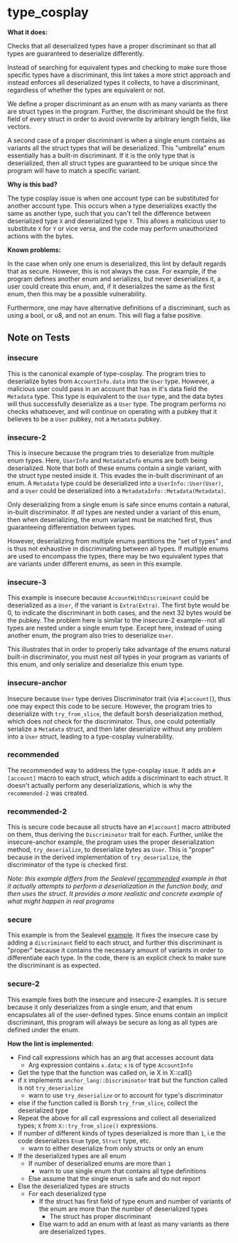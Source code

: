 # type_cosplay

**What it does:** 

Checks that all deserialized types have a proper discriminant so that
all types are guaranteed to deserialize differently.

Instead of searching for equivalent types and checking to make sure those specific
types have a discriminant, this lint takes a more strict approach and instead enforces
all deserialized types it collects, to have a discriminant, regardless of whether the
types are equivalent or not.

We define a proper discriminant as an enum with as many variants as there are struct
types in the program. Further, the discriminant should be the first field of every
struct in order to avoid overwrite by arbitrary length fields, like vectors.

A second case of a proper discriminant is when a single enum contains as variants all the struct
types that will be deserialized. This "umbrella" enum essentially has a built-in
discriminant. If it is the only type that is deserialized, then all struct types
are guaranteed to be unique since the program will have to match a specific variant.

**Why is this bad?**

The type cosplay issue is when one account type can be substituted for another account type.
This occurs when a type deserializes exactly the same as another type, such that you can't
tell the difference between deserialized type `X` and deserialized type `Y`. This allows a
malicious user to substitute `X` for `Y` or vice versa, and the code may perform unauthorized
actions with the bytes.

**Known problems:** 

In the case when only one enum is deserialized, this lint by default
regards that as secure. However, this is not always the case. For example, if the program
defines another enum and serializes, but never deserializes it, a user could create this enum,
and, if it deserializes the same as the first enum, then this may be a possible vulnerability.

Furthermore, one may have alternative definitions of a discriminant, such as using a bool,
or u8, and not an enum. This will flag a false positive.

## Note on Tests

### insecure

This is the canonical example of type-cosplay. The program tries to deserialize
bytes from `AccountInfo.data` into the `User` type. However, a malicious user could pass in
an account that has in it's data field the `Metadata` type. This type is equivalent to the
`User` type, and the data bytes will thus successfully deserialize as a `User` type. The
program performs no checks whatsoever, and will continue on operating with a pubkey that it
believes to be a `User` pubkey, not a `Metadata` pubkey.

### insecure-2

This is insecure because the program tries to deserialize from multiple enum types.
Here, `UserInfo` and `MetadataInfo` enums are both being deserialized. Note that both of these
enums contain a single variant, with the struct type nested inside it. This evades the in-built
discriminant of an enum. A `Metadata` type could be deserialized into a `UserInfo::User(User)`,
and a `User` could be deserialized into a `MetadataInfo::Metadata(Metadata)`.

Only deserializing from a single enum is safe since enums contain a natural, in-built discriminator.
If _all_ types are nested under a variant of this enum, then when deserializing, the enum variant
must be matched first, thus guaranteeing differentiation between types.

However, deserializing from multiple enums partitions the "set of types" and is thus not exhaustive
in discriminating between all types. If multiple enums are used to encompass the types, there may
be two equivalent types that are variants under different enums, as seen in this example.

### insecure-3

This example is insecure because `AccountWithDiscriminant` could be deserialized as a
`User`, if the variant is `Extra(Extra)`. The first byte would be 0, to indicate the discriminant
in both cases, and the next 32 bytes would be the pubkey. The problem here is similar to
the insecure-2 example--not all types are nested under a single enum type. Except here,
instead of using another enum, the program also tries to deserialize `User`.

This illustrates that in order to properly take advantage of the enums natural built-in
discriminator, you must nest _all_ types in your program as variants of this enum, and
only serialize and deserialize this enum type.

### insecure-anchor

Insecure because `User` type derives Discriminator trait (via `#[account]`),
thus one may expect this code to be secure. However, the program tries to deserialize with
`try_from_slice`, the default borsh deserialization method, which does _not_ check for the
discriminator. Thus, one could potentially serialize a `Metadata` struct, and then later
deserialize without any problem into a `User` struct, leading to a type-cosplay vulnerability.

### recommended

The recommended way to address the type-cosplay issue. It adds an `#[account]` macro to each
struct, which adds a discriminant to each struct. It doesn't actually perform any deserializations,
which is why the `recommended-2` was created.

### recommended-2

This is secure code because all structs have an `#[account]` macro attributed
on them, thus deriving the `Discriminator` trait for each. Further, unlike the insecure-anchor
example, the program uses the proper deserialization method, `try_deserialize`, to deserialize
bytes as `User`. This is "proper" because in the derived implementation of `try_deserialize`,
the discriminator of the type is checked first.

_Note: this example differs from the Sealevel [recommended](https://github.com/coral-xyz/sealevel-attacks/blob/master/programs/3-type-cosplay/recommended/src/lib.rs) example in that it actually attempts_
_to perform a deserialization in the function body, and then uses the struct. It provides_
_a more realistic and concrete example of what might happen in real programs_

### secure

This example is from the Sealevel [example](https://github.com/coral-xyz/sealevel-attacks/blob/master/programs/3-type-cosplay/secure/src/lib.rs). It fixes the insecure case by adding a `discriminant`
field to each struct, and further this discriminant is "proper" because it contains the
necessary amount of variants in order to differentiate each type. In the code, there is
an explicit check to make sure the discriminant is as expected.

### secure-2

This example fixes both the insecure and insecure-2 examples. It is secure because it only deserializes
from a single enum, and that enum encapsulates all of the user-defined types. Since enums contain
an implicit discriminant, this program will always be secure as long as all types are defined under the enum.

**How the lint is implemented:**

- Find call expressions which has an arg that accesses account data
    - Arg expression contains `x.data`; `x` is of type `AccountInfo`
- Get the type that the function was called on, ie X in X::call()
- if `X` implements `anchor_lang::Discriminator` trait but the function called is not `try_deserialize`
    - warn to use `try_deserialize` or to account for type's discriminator
- else if the function called is Borsh `try_from_slice`, collect the deserialized type
- Repeat the above for all call expressions and collect all deserialized types; `X` from `X::try_from_slice()` expressions.
- If number of different kinds of types deserialized is more than `1`, i.e the code deserializes `Enum` type, `Struct` type, etc.
    - warn to either deserialize from only structs or only an enum
- If the deserialized types are all enum
    - If number of deserialized enums are more than `1`
        - warn to use single enum that contains all type definitions
    - Else assume that the single enum is safe and do not report
- Else the deserialized types are structs
    - For each deserialized type
        - If the struct has first field of type enum and number of variants of the enum are more than the
        number of deserialized types
            - The struct has proper discriminant
        - Else warn to add an enum with at least as many variants as there are deserialized types.

